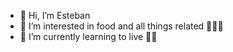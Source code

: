 - 👋 Hi, I’m Esteban
- 👀 I’m interested in food and all things related 🌮🍙🥑
- 🌱 I’m currently learning to live 😵‍💫

